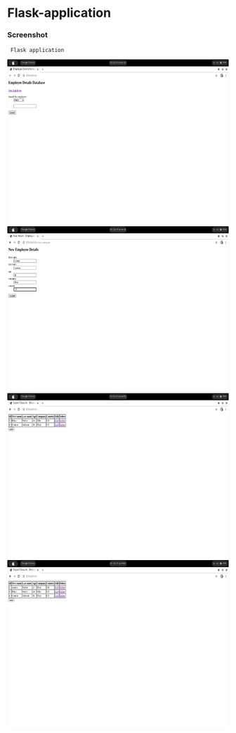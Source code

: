 # Flask-application


### Screenshot
     Flask application
 <div style="display:grid">
  <img src="EmployeeManager/screenshot/Screenshot from 2020-10-09 16-42-32.png" height="380px"/>
  <img src="EmployeeManager/screenshot/Screenshot from 2020-10-09 16-44-19.png" height="380px"/>
  <img src="EmployeeManager/screenshot/Screenshot from 2020-10-09 16-44-53.png" height="380px"/>
  <img src="EmployeeManager/screenshot/Screenshot from 2020-10-09 16-49-09.png" height="380px"/>
</div>

